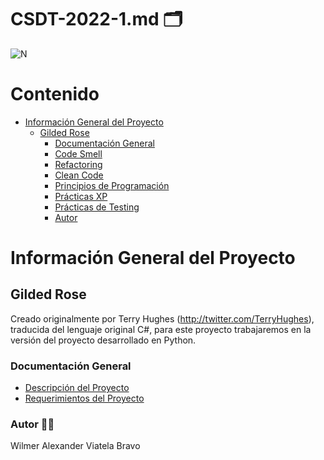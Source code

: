 # CSDT-2022-1.md :card_index_dividers:	

![N](https://escuelaing.s3.amazonaws.com/staging/images/logo-ecijg.width-380.png)

# Contenido
- [Información General del Proyecto](#información-general-del-proyecto)
  * [Gilded Rose](#gilded-rose)
    + [Documentación General](#documentación-general)
    + [Code Smell](#code-smell)
    + [Refactoring](#refactoring)
    + [Clean Code](#clean-code)
    + [Principios de Programación](#principios-de-programación)
    + [Prácticas XP](#prácticas-xp)
    + [Prácticas de Testing](#prácticas-de-testing)
    + [Autor](#autor)

# Información General del Proyecto
## Gilded Rose
Creado originalmente por Terry Hughes (http://twitter.com/TerryHughes), traducida del lenguaje original C#, para este proyecto trabajaremos en la versión del proyecto desarrollado en Python.

### Documentación General
* [Descripción del Proyecto](http://iamnotmyself.com/2011/02/14/refactor-this-the-gilded-rose-kata/)
* [Requerimientos del Proyecto](https://github.com/alexviatela/GildedRose-Refactoring-Kata/blob/develop_code_refactoring/GildedRoseRequirements.txt "Requerimientos del Proyecto")


### Autor :man_beard:
Wilmer Alexander Viatela Bravo

